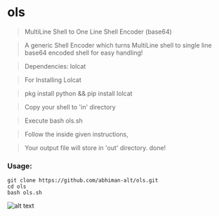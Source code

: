 # ols
>MultiLine Shell to One Line Shell Encoder (base64)

>A generic Shell Encoder which turns MultiLine shell to single line base64 encoded shell for easy handling!

>Dependencies: lolcat

>For Installing Lolcat

>pkg install python &&
>pip install lolcat

>Copy your shell to 'in' directory

>Execute bash ols.sh 

>Follow the inside given instructions, 

>Your output file will store in 'out' directory. done!

### Usage:
```
git clone https://github.com/abhiman-alt/ols.git
cd ols
bash ols.sh
```
![alt text](https://encrypted-tbn0.gstatic.com/images?q=tbn%3AANd9GcT-9SKfvk3_OZ7spRef0flntm9WrFUhFt_SA_cfQUS4tvGiLDYJ "Abhiman ")
